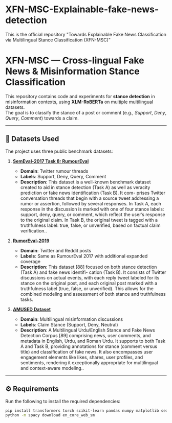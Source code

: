# XFN-MSC-Explainable-fake-news-detection
This is the official repository "Towards Explainable Fake News Classification via Multilingual Stance Classification (XFN-MSC)"

# XFN-MSC — Cross-lingual Fake News & Misinformation Stance Classification

This repository contains code and experiments for **stance detection** in misinformation contexts, using **XLM-RoBERTa** on multiple multilingual datasets.  
The goal is to classify the stance of a post or comment (e.g., *Support*, *Deny*, *Query*, *Comment*) towards a claim.

---

## 📂 Datasets Used

The project uses three public benchmark datasets:

1. **[SemEval-2017 Task 8: RumourEval](https://figshare.com/articles/dataset/rumdetect2017/25406389)**
   - **Domain**: Twitter rumour threads
   - **Labels**: Support, Deny, Query, Comment
   - **Description**: This dataset is a well-known benchmark dataset created to aid in stance detection
(Task A) as well as veracity prediction or fake news identification (Task B). It com-
prises Twitter conversation threads that begin with a source tweet addressing a rumor
or assertion, followed by several responses. In Task A, each response in the discussion
is marked with one of four stance labels: support, deny, query, or comment, which
reflect the user’s response to the original claim. In Task B, the original tweet is tagged
with a truthfulness label: true, false, or unverified, based on factual claim verification..

2. **[RumorEval-2019](https://figshare.com/articles/dataset/RumourEval_2019_data/8845580)**
   - **Domain**: Twitter and Reddit posts
   - **Labels**: Same as RumourEval 2017 with additional expanded coverage
   - **Description**: This dataset [88] focused on both stance detection (Task A) and fake news identifi-
cation (Task B). It consists of Twitter discussions on actual events, with each reply
tweet labeled for its stance on the original post, and each original post marked with
a truthfulness label (true, false, or unverified). This allows for the combined modeling
and assessment of both stance and truthfulness tasks.

3. **[AMUSED Dataset](https://github.com/sehrishsafdar/AMUSED-Dataset.git)**
   - **Domain**: Multilingual misinformation discussions
   - **Labels**: Claim Stance (Support, Deny, Neutral)
   - **Description**: A Multilingual Urdu/English Stance and Fake News Detection Corpus [89] comprising
news, user comments, and metadata in English, Urdu, and Roman Urdu. It supports
to both Task A and Task B, providing annotations for stance (comment versus title)
and classification of fake news. It also encompasses user engagement elements like
likes, shares, user profiles, and sentiments, rendering it exceptionally appropriate for
multilingual and context-aware modeling..

---

## ⚙️ Requirements

Run the following to install the required dependencies:

```bash
pip install transformers torch scikit-learn pandas numpy matplotlib seaborn lime textstat spacy nltk empath-client
python -m spacy download en_core_web_sm

`````
`````
 
